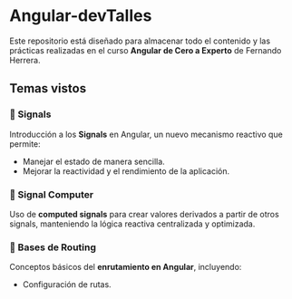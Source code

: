 # Angular-devTalles  

Este repositorio está diseñado para almacenar todo el contenido y las prácticas realizadas en el curso **Angular de Cero a Experto** de Fernando Herrera.  

## Temas vistos  

### 🔹 Signals  
Introducción a los **Signals** en Angular, un nuevo mecanismo reactivo que permite:  
- Manejar el estado de manera sencilla.   
- Mejorar la reactividad y el rendimiento de la aplicación.  

### 🔹 Signal Computer  
Uso de **computed signals** para crear valores derivados a partir de otros signals, manteniendo la lógica reactiva centralizada y optimizada.  

### 🔹 Bases de Routing  
Conceptos básicos del **enrutamiento en Angular**, incluyendo:  
- Configuración de rutas.  

